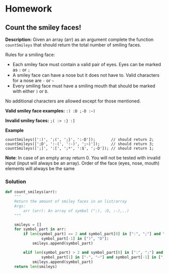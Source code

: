 # Homework

## Count the smiley faces!

**Description:** Given an array (arr) as an argument complete the function `countSmileys` that should return the total number of smiling faces.

Rules for a smiling face:

- Each smiley face must contain a valid pair of eyes. Eyes can be marked as `:` or `;`
- A smiley face can have a nose but it does not have to. Valid characters for a nose are `-` or `~`
- Every smiling face must have a smiling mouth that should be marked with either `)` or `D`.

No additional characters are allowed except for those mentioned.

**Valid smiley face examples:** `:) :D ;-D :~)`

**Invalid smiley faces:** `;( :> :} :]`

**Example**

```
countSmileys([':)', ';(', ';}', ':-D']);       // should return 2;
countSmileys([';D', ':-(', ':-)', ';~)']);     // should return 3;
countSmileys([';]', ':[', ';*', ':$', ';-D']); // should return 1;
```

**Note**:
In case of an empty array return 0. You will not be tested with invalid input (input will always be an array). Order of the face (eyes, nose, mouth) elements will always be the same

### Solution

```python
def count_smileys(arr):
    """
    Return the amount of smiley faces in an list/array
    Args:
        arr (arr): An array of symbol (":), :D, :-),..)
    """

    smileys = []
    for symbol_part in arr:
        if len(symbol_part) == 2 and symbol_part[0] in [":", ";"] and \
                symbol_part[-1] in [")", "D"]:
            smileys.append(symbol_part)

        elif len(symbol_part) > 2 and symbol_part[0] in [":", ";"] and \
                symbol_part[1] in ["-", "~"] and symbol_part[-1] in [")", "D"]:
            smileys.append(symbol_part)
    return len(smileys)

```
